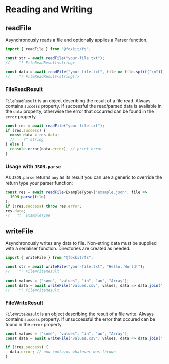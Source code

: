 # Reading and Writing

## readFile

Asynchronously reads a file and optionally applies a Parser function.

```ts
import { readFile } from "@foxkit/fs";

const str = await readFile("your-file.txt");
//    ^? FileReadResult<string>

const data = await readFile("your-file.txt", file => file.split("\n"));
//    ^? FileReadResult<string[]>
```

### FileReadResult

`FileReadResult` is an object describing the result of a file read. Always contains `success` property. If successful the read/parsed data is available in the `data` property, otherwise the error that occurred can be found in the `error` property.

```ts
const res = await readFile("your-file.txt");
if (res.success) {
  const data = res.data;
  //    ?^ string
} else {
  console.error(data.error); // print error
}
```

### Usage with `JSON.parse`

As `JSON.parse` returns `any` as its result you can use a generic to override the return type your parser function:

```ts
const res = await readFile<ExampleType>("example.json", file =>
  JSON.parse(file)
);
if (!res.success) throw res.error;
res.data;
//   ^?  ExampleType
```

## writeFile

Asynchronously writes any data to file. Non-string data must be supplied with a serialiser function. Directories are created as needed.

```ts
import { writeFile } from "@foxkit/fs";

const str = await writeFile("your-file.txt", "Hello, World!");
//    ^? FileWriteResult

const values = ["some", "values", "in", "an", "Array"];
const data = await writeFile("values.csv", values, data => data.join(","));
//    ^? FileWriteResult
```

### FileWriteResult

`FileWriteResult` is an object describing the result of a file write. Always contains `success` property. If unsuccessful the error that occured can be found in the `error` property.

```ts
const values = ["some", "values", "in", "an", "Array"];
const data = await writeFile("values.csv", values, data => data.join(","));

if (!res.success) {
  data.error; // now contains whatever was thrown
}
```
